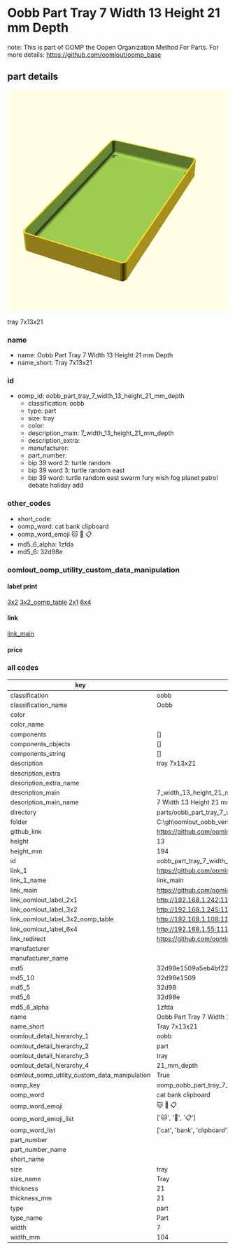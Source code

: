# Oobb Part Tray 7 Width 13 Height 21 mm Depth  

note: This is part of OOMP the Oopen Organization Method For Parts. For more details: https://github.com/oomlout/oomp_base

##  part details
  

[![](3dpr.png)](3dpr.png)

tray 7x13x21



### name
* name: Oobb Part Tray 7 Width 13 Height 21 mm Depth
* name_short: Tray 7x13x21 
### id
* oomp_id: oobb_part_tray_7_width_13_height_21_mm_depth
  * classification: oobb
  * type: part
  * size: tray
  * color: 
  * description_main: 7_width_13_height_21_mm_depth
  * description_extra: 
  * manufacturer: 
  * part_number: 
  * bip 39 word 2: turtle random
  * bip 39 word 3: turtle random east
  * bip 39 word: turtle random east swarm fury wish fog planet patrol debate holiday add

### other_codes
* short_code: 
* oomp_word: cat bank clipboard
* oomp_word_emoji :cat: :bank: :clipboard:
* md5_6_alpha: 1zfda
* md5_6: 32d98e






### oomlout_oomp_utility_custom_data_manipulation
#### label print
[3x2](http://192.168.1.245:1112/?label=oomp%201zfda)
[3x2_oomp_table](http://192.168.1.108:1112/?label=oomp%201zfda)
[2x1](http://192.168.1.242:1112/?label=oomp%201zfda)
[6x4](http://192.168.1.55:1112/?label=oomp%201zfda)    

#### link

[link_main](https://github.com/oomlout/oomlout_oobb_version_4_generated_parts/tree/main/navigation_oomp/oobb/part/tray/7_width_13_height_21_mm_depth/part)                              

#### price







### all codes 
| key | value |  
| --- | --- |  
| classification | oobb |  
| classification_name | Oobb |  
| color |  |  
| color_name |  |  
| components | [] |  
| components_objects | [] |  
| components_string | [] |  
| description | tray 7x13x21 |  
| description_extra |  |  
| description_extra_name |  |  
| description_main | 7_width_13_height_21_mm_depth |  
| description_main_name | 7 Width 13 Height 21 mm Depth |  
| directory | parts/oobb_part_tray_7_width_13_height_21_mm_depth |  
| folder | C:\gh\oomlout_oobb_version_4_generated_parts\parts\oobb_part_tray_7_width_13_height_21_mm_depth |  
| github_link | https://github.com/oomlout/oomlout_oomp_part_src/tree/main/parts/oobb_part_tray_7_width_13_height_21_mm_depth |  
| height | 13 |  
| height_mm | 194 |  
| id | oobb_part_tray_7_width_13_height_21_mm_depth |  
| link_1 | https://github.com/oomlout/oomlout_oobb_version_4_generated_parts/tree/main/navigation_oomp/oobb/part/tray/7_width_13_height_21_mm_depth/part |  
| link_1_name | link_main |  
| link_main | https://github.com/oomlout/oomlout_oobb_version_4_generated_parts/tree/main/navigation_oomp/oobb/part/tray/7_width_13_height_21_mm_depth/part |  
| link_oomlout_label_2x1 | http://192.168.1.242:1112/?label=oomp%201zfda |  
| link_oomlout_label_3x2 | http://192.168.1.245:1112/?label=oomp%201zfda |  
| link_oomlout_label_3x2_oomp_table | http://192.168.1.108:1112/?label=oomp%201zfda |  
| link_oomlout_label_6x4 | http://192.168.1.55:1112/?label=oomp%201zfda |  
| link_redirect | https://github.com/oomlout/oomlout_oobb_version_4_generated_parts/tree/main/parts/oobb_tray_07_13_21 |  
| manufacturer |  |  
| manufacturer_name |  |  
| md5 | 32d98e1509a5eb4bf22f3db68b6c6f57 |  
| md5_10 | 32d98e1509 |  
| md5_5 | 32d98 |  
| md5_6 | 32d98e |  
| md5_6_alpha | 1zfda |  
| name | Oobb Part Tray 7 Width 13 Height 21 mm Depth |  
| name_short | Tray 7x13x21  |  
| oomlout_detail_hierarchy_1 | oobb |  
| oomlout_detail_hierarchy_2 | part |  
| oomlout_detail_hierarchy_3 | tray |  
| oomlout_detail_hierarchy_4 | 21_mm_depth |  
| oomlout_oomp_utility_custom_data_manipulation | True |  
| oomp_key | oomp_oobb_part_tray_7_width_13_height_21_mm_depth |  
| oomp_word | cat bank clipboard |  
| oomp_word_emoji | :cat: :bank: :clipboard: |  
| oomp_word_emoji_list | [':cat:', ':bank:', ':clipboard:'] |  
| oomp_word_list | ['cat', 'bank', 'clipboard'] |  
| part_number |  |  
| part_number_name |  |  
| short_name |  |  
| size | tray |  
| size_name | Tray |  
| thickness | 21 |  
| thickness_mm | 21 |  
| type | part |  
| type_name | Part |  
| width | 7 |  
| width_mm | 104 |  
